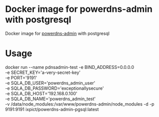 # Docker image for powerdns-admin with postgresql

Docker image for [powerdns-admin](https://github.com/ngoduykhanh/PowerDNS-Admin) with postgresql

# Usage
docker run --name pdnsadmin-test -e BIND_ADDRESS=0.0.0.0 \
  -e SECRET_KEY='a-very-secret-key' \
  -e PORT='9191' \
  -e SQLA_DB_USER='powerdns_admin_user' \
  -e SQLA_DB_PASSWORD='exceptionallysecure' \
  -e SQLA_DB_HOST='192.168.0.100' \
  -e SQLA_DB_NAME='powerdns_admin_test' \
  -v /data/node_modules:/var/www/powerdns-admin/node_modules
  -d -p 9191:9191 ixpict/powerdns-admin-pgsql:latest